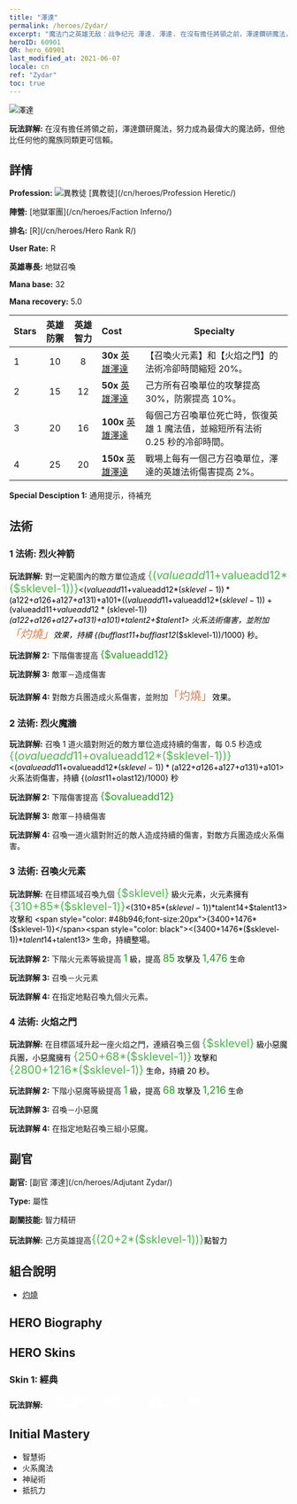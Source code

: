 ```yaml
---
title: "澤達"
permalink: /heroes/Zydar/
excerpt: "魔法门之英雄无敌：战争纪元 澤達. 澤達. 在沒有擔任將領之前，澤達鑽研魔法，努力成為最偉大的魔法師，但他比任何他的魔族同類更可信賴。"
heroID: 60901
QR: hero_60901
last_modified_at: 2021-06-07
locale: cn
ref: "Zydar"
toc: true
---
```

  ![澤達](/images/h/h_Zydar.jpg)

 **玩法詳解:** 在沒有擔任將領之前，澤達鑽研魔法，努力成為最偉大的魔法師，但他比任何他的魔族同類更可信賴。
## 詳情
 **Profession:** ![異教徒](/images/h/h_prof_10.png)  [異教徒](/cn/heroes/Profession Heretic/)

 **陣營:** [地獄軍團](/cn/heroes/Faction Inferno/)

 **排名:** [R](/cn/heroes/Hero Rank R/)

 **User Rate:** R

 **英雄專長:** 地獄召喚

 **Mana base:** 32

 **Mana recovery:** 5.0


  | Stars | 英雄防禦 | 英雄智力 | Cost |     Specialty     |
  |---------|:---------------:|:---------------:|:--|--------------------|
  |    1    | 10 | 8 | **30x** [英雄澤達](/cn/Items/her_385/) | 【召喚火元素】和【火焰之門】的法術冷卻時間縮短 20%。 |
  |    2    | 15 | 12 | **50x** [英雄澤達](/cn/Items/her_385/) | 己方所有召喚單位的攻擊提高 30%，防禦提高 10%。 |
  |    3    | 20 | 16 | **100x** [英雄澤達](/cn/Items/her_385/) | 每個己方召喚單位死亡時，恢復英雄 1 魔法值，並縮短所有法術 0.25 秒的冷卻時間。 |
  |    4    | 25 | 20 | **150x** [英雄澤達](/cn/Items/her_385/) | 戰場上每有一個己方召喚單位，澤達的英雄法術傷害提高 2%。 |

 **Special Desciption 1:** 通用提示，待補充

## 法術
### 1 法術: 烈火神箭
 **玩法詳解:** 對一定範圍內的敵方單位造成 <span style="color: #48b946;font-size:20px">{($valueadd11+$valueadd12*($sklevel-1))}</span><span style="color: black"><($valueadd11+$valueadd12*($sklevel-1))*($a122+$a126+$a127+$a131)+$a101+(($valueadd11+$valueadd12*($sklevel-1))+($valueadd11+$valueadd12*($sklevel-1))*($a122+$a126+$a127+$a131)+$a101)*$talent2+$talent1> 火系法術傷害，並附加<span style="color: #e07c44;font-size:20px">「灼燒」</span><span style="color: black">效果，持續 {($bufflast11+$bufflast12*($sklevel-1))/1000} 秒。

 **玩法詳解 2:** 下階傷害提高 <span style="color: #1ca216;font-size:18px">{$valueadd12}</span><span style="color: black">

 **玩法詳解 3:** 敵軍－造成傷害

 **玩法詳解 4:** 對敵方兵團造成火系傷害，並附加<span style="color: #e07c44;font-size:20px">「灼燒」</span><span style="color: black">效果。

### 2 法術: 烈火魔牆
 **玩法詳解:** 召喚 1 道火牆對附近的敵方單位造成持續的傷害，每 0.5 秒造成 <span style="color: #48b946;font-size:20px">{($ovalueadd11+$ovalueadd12*($sklevel-1))}</span><span style="color: black"><($ovalueadd11+$ovalueadd12*($sklevel-1))*($a122+$a126+$a127+$a131)+$a101> 火系法術傷害，持續 {($olast11+$olast12)/1000} 秒

 **玩法詳解 2:** 下階傷害提高 <span style="color: #1ca216;font-size:18px">{$ovalueadd12}</span><span style="color: black">

 **玩法詳解 3:** 敵軍－持續傷害

 **玩法詳解 4:** 召喚一道火牆對附近的敵人造成持續的傷害，對敵方兵團造成火系傷害。

### 3 法術: 召喚火元素
 **玩法詳解:** 在目標區域召喚九個 <span style="color: #48b946;font-size:20px">{$sklevel}</span><span style="color: black"> 級火元素，火元素擁有 <span style="color: #48b946;font-size:20px">{310+85*($sklevel-1)}</span><span style="color: black"><(310+85*($sklevel-1))*$talent14+$talent13> 攻擊和 <span style="color: #48b946;font-size:20px">{3400+1476*($sklevel-1)}</span><span style="color: black"><(3400+1476*($sklevel-1))*$talent14+$talent13> 生命，持續整場。

 **玩法詳解 2:** 下階火元素等級提高 <span style="color: #1ca216;font-size:18px">1</span><span style="color: black"> 級，提高 <span style="color: #1ca216;font-size:18px">85</span><span style="color: black"> 攻擊及 <span style="color: #1ca216;font-size:18px">1,476</span><span style="color: black"> 生命

 **玩法詳解 3:** 召喚－火元素

 **玩法詳解 4:** 在指定地點召喚九個火元素。

### 4 法術: 火焰之門
 **玩法詳解:** 在目標區域升起一座火焰之門，連續召喚三個 <span style="color: #48b946;font-size:20px">{$sklevel}</span><span style="color: black"> 級小惡魔兵團，小惡魔擁有 <span style="color: #48b946;font-size:20px">{250+68*($sklevel-1)}</span><span style="color: black"> 攻擊和 <span style="color: #48b946;font-size:20px">{2800+1216*($sklevel-1)}</span><span style="color: black"> 生命，持續 20 秒。

 **玩法詳解 2:** 下階小惡魔等級提高 <span style="color: #1ca216;font-size:18px">1</span><span style="color: black"> 級，提高 <span style="color: #1ca216;font-size:18px">68</span><span style="color: black"> 攻擊及 <span style="color: #1ca216;font-size:18px">1,216</span><span style="color: black"> 生命

 **玩法詳解 3:** 召喚－小惡魔

 **玩法詳解 4:** 在指定地點召喚三組小惡魔。


## 副官

 **副官:**  [副官 澤達](/cn/heroes/Adjutant Zydar/) 

 **Type:**  屬性 

 **副關技能:**  智力精研 

 **玩法詳解:** 己方英雄提高<span style="color: #48b946;font-size:20px">{(20+2*($sklevel-1))}</span><span style="color: black">點智力

## 組合說明

* [灼燒](/cn/combination/灼燒/) 

## HERO Biography

## HERO Skins
### Skin 1: **經典**

 **玩法詳解:** <span style="color: #ffffff;font-size:20px">　地獄空空蕩蕩，惡魔都在人間。</span>



## Initial Mastery
   - 智慧術
   - 火系魔法
   - 神祕術
   - 抵抗力
